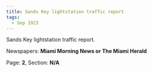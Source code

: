 ```yaml
---  
title: Sands Key lightstation traffic report  
tags:  
  - Sep 1923  
---  
```

  
Sands Key lightstation traffic report.  
  
Newspapers: **Miami Morning News or The Miami Herald**  
  
Page: **2**, Section: **N/A** 

